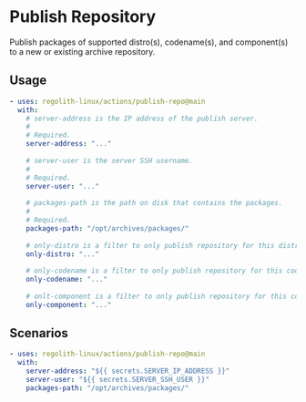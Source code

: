 # Publish Repository

Publish packages of supported distro(s), codename(s), and component(s) to a new
or existing archive repository.


## Usage

```yaml
- uses: regolith-linux/actions/publish-repo@main
  with:
    # server-address is the IP address of the publish server.
    #
    # Required.
    server-address: "..."
    
    # server-user is the server SSH username.
    #
    # Required.
    server-user: "..."
    
    # packages-path is the path on disk that contains the packages.
    #
    # Required.
    packages-path: "/opt/archives/packages/"
    
    # only-distro is a filter to only publish repository for this distro.
    only-distro: "..."
    
    # only-codename is a filter to only publish repository for this codename.
    only-codename: "..."
    
    # onlt-component is a filter to only publish repository for this component.
    only-component: "..."
```

## Scenarios

```yaml
- uses: regolith-linux/actions/publish-repo@main
  with:
    server-address: "${{ secrets.SERVER_IP_ADDRESS }}"
    server-user: "${{ secrets.SERVER_SSH_USER }}"
    packages-path: "/opt/archives/packages/"
```

